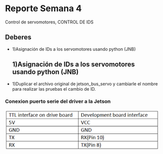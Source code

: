 
# Reporte Semana 4
Control de servomotores, CONTROL DE IDS

## Deberes
- 1)Asignación de IDs a los servomotores usando python (JNB)




  ## 1)Asignación de IDs a los servomotores usando python (JNB)
- 1)Duplicar el archivo original de jetson_bus_servo y cambiarle el nombre para realizar las pruebas el cambio de ID.

  
### Conexion puerto serie del driver a la Jetson
![ConexionServoSerial](/Bitácora/Imágenes/WiringServoJetson.png)








    

    
